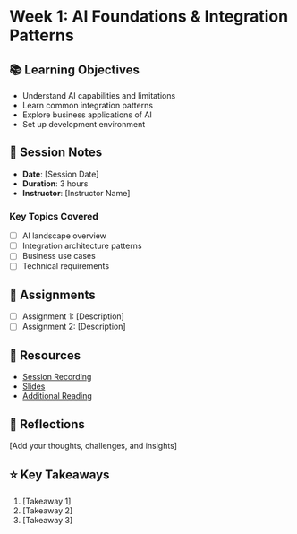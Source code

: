 # Week 1: AI Foundations & Integration Patterns

## 📚 Learning Objectives
- Understand AI capabilities and limitations
- Learn common integration patterns
- Explore business applications of AI
- Set up development environment

## 📝 Session Notes
- **Date**: [Session Date]
- **Duration**: 3 hours
- **Instructor**: [Instructor Name]

### Key Topics Covered
- [ ] AI landscape overview
- [ ] Integration architecture patterns
- [ ] Business use cases
- [ ] Technical requirements

## 🎯 Assignments
- [ ] Assignment 1: [Description]
- [ ] Assignment 2: [Description]

## 🔗 Resources
- [Session Recording](link) 
- [Slides](link)
- [Additional Reading](link) 


## 🤔 Reflections
[Add your thoughts, challenges, and insights]

## ⭐ Key Takeaways
1. [Takeaway 1] 
2. [Takeaway 2]
3. [Takeaway 3]
